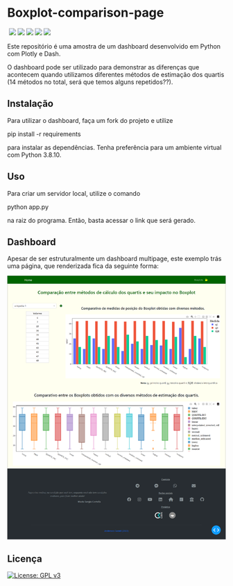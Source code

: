 # Boxplot-comparison-page

<img srd="https://img.shields.io/badge/Python-FFD43B?style=for-the-badge&logo=python&logoColor=blue"> <img src="https://img.shields.io/badge/Plotly-239120?style=for-the-badge&logo=plotly&logoColor=white"> <img src="https://img.shields.io/badge/dash-008DE4?style=for-the-badge&logo=dash&logoColor=white"> <img src="https://img.shields.io/badge/Pandas-2C2D72?style=for-the-badge&logo=pandas&logoColor=white"> <img src="https://img.shields.io/badge/Colab-F9AB00?style=for-the-badge&logo=googlecolab&color=525252"> <img src="https://img.shields.io/badge/License-GPL%20v3-blue.svg">


Este repositório é uma amostra de um dashboard desenvolvido em Python com Plotly e Dash.

O dashboard pode ser utilizado para demonstrar as diferenças que acontecem quando utilizamos diferentes métodos de estimação dos quartis (14 métodos no total, será que temos alguns repetidos??).



## Instalação

Para utilizar o dashboard, faça um fork do projeto e utilize


pip install -r requirements


para instalar as dependências. Tenha preferência para um ambiente virtual com Python 3.8.10.


## Uso

Para criar um servidor local, utilize o comando

python app.py

na raiz do programa. Então, basta acessar o link que será gerado.

## Dashboard

Apesar de ser estruturalmente um dashboard multipage, este exemplo trás uma página, que renderizada fica da seguinte forma:


<p align="center">
<img src="https://raw.githubusercontent.com/andersonmdcanteli/Boxplot-comparison-page/main/assets/screencapture.png" alt="screenshot do dashboard finalizando" width="800px">
</p>



## Licença

[![License: GPL v3](https://img.shields.io/badge/License-GPL%20v3-blue.svg)](https://www.gnu.org/licenses/gpl-3.0)
